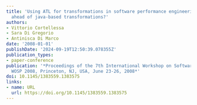 ```yaml
---
title: 'Using ATL for transformations in software performance engineering: a step
  ahead of java-based transformations?'
authors:
- Vittorio Cortellessa
- Sara Di Gregorio
- Antinisca Di Marco
date: '2008-01-01'
publishDate: '2024-09-19T12:50:39.078355Z'
publication_types:
- paper-conference
publication: '*Proceedings of the 7th International Workshop on Software and Performance,
  WOSP 2008, Princeton, NJ, USA, June 23-26, 2008*'
doi: 10.1145/1383559.1383575
links:
- name: URL
  url: https://doi.org/10.1145/1383559.1383575
---
```


